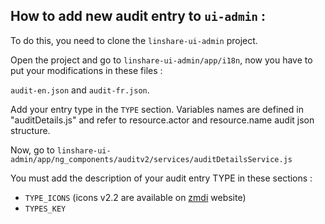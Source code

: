 ## How to add new audit entry to `ui-admin` :

To do this, you need to clone the `linshare-ui-admin` project.

Open the project and go to `linshare-ui-admin/app/i18n`, now you have to put your modifications in these files :

`audit-en.json` and `audit-fr.json`.

Add your entry type in the `TYPE` section. Variables names are defined in "auditDetails.js" and refer to resource.actor and resource.name audit json structure.

Now, go to `linshare-ui-admin/app/ng_components/auditv2/services/auditDetailsService.js`

You must add the description of your audit entry TYPE in these sections : 
  - `TYPE_ICONS` (icons v2.2 are available on [zmdi](http://zavoloklom.github.io/material-design-iconic-font/icons.html) website)
  - `TYPES_KEY`
